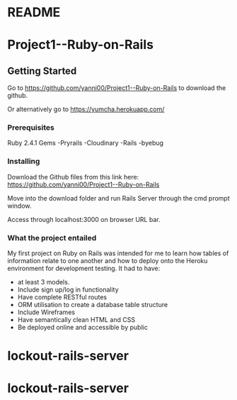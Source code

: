 # README
# Project1--Ruby-on-Rails

## Getting Started
Go to https://github.com/yanni00/Project1--Ruby-on-Rails to download the github.

Or alternatively go to https://yumcha.herokuapp.com/

### Prerequisites
Ruby 2.4.1
Gems -Pryrails -Cloudinary -Rails -byebug

### Installing
Download the Github files from this link here:
https://github.com/yanni00/Project1--Ruby-on-Rails

Move into the download folder and run Rails Server through the cmd prompt window.

Access through localhost:3000 on browser URL bar.

### What the project entailed
My first project on Ruby on Rails was intended for me to learn how tables of information relate to one another and how to deploy onto the Heroku environment for development testing.
It had to have:
- at least 3 models.
- Include sign up/log in functionality
- Have complete RESTful routes
- ORM utilisation to create a database table structure
- Include Wireframes
- Have semantically clean HTML and CSS
- Be deployed online and accessible by public
# lockout-rails-server
# lockout-rails-server
